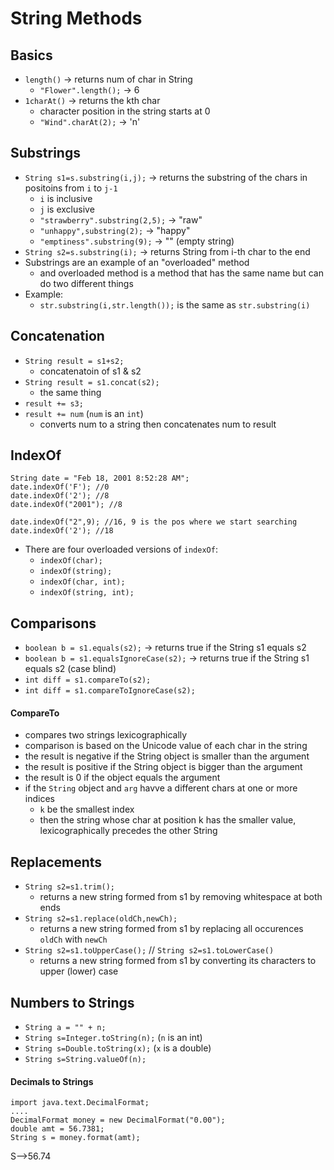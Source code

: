 # String Methods
## Basics
- `length()` -> returns num of char in String
	- `"Flower".length();` -> 6
- `1charAt()` -> returns the kth char
	- character position in the string starts at 0
	- `"Wind".charAt(2);` -> 'n'

## Substrings
- `String s1=s.substring(i,j);` -> returns the substring of the chars in positoins from `i` to `j-1`
	- `i` is inclusive
	- `j` is exclusive
	- `"strawberry".substring(2,5);` -> "raw"
	- `"unhappy",substring(2);` -> "happy"
	- `"emptiness".substring(9);` -> "" (empty string)
- `String s2=s.substring(i);` -> returns String from i-th char to the end
- Substrings are an example of an "overloaded" method
	- and overloaded method is a method that has the same name but can do two different things
- Example:
	- `str.substring(i,str.length());` is the same as `str.substring(i)`

## Concatenation
- `String result = s1+s2;`
	- concatenatoin of s1 & s2
- `String result = s1.concat(s2);`
	- the same thing
- `result += s3;`
- `result += num` (`num` is an `int`)
	- converts num to a string then concatenates num to result

## IndexOf
````
String date = "Feb 18, 2001 8:52:28 AM";
date.indexOf('F'); //0
date.indexOf('2'); //8
date.indexOf("2001"); //8

date.indexOf("2",9); //16, 9 is the pos where we start searching
date.indexOf('2'); //18
````

- There are four overloaded versions of `indexOf`:
	- `indexOf(char);`
	- `indexOf(string);`
	- `indexOf(char, int);`
	- `indexOf(string, int);`

## Comparisons
- `boolean b = s1.equals(s2);` -> returns true if the String s1 equals s2
- `boolean b = s1.equalsIgnoreCase(s2);` -> returns true if the String s1 equals s2 (case blind)
- `int diff = s1.compareTo(s2);`
- `int diff = s1.compareToIgnoreCase(s2);`

#### CompareTo
- compares two strings lexicographically
- comparison is based on the Unicode value of each char in the string
- the result is negative if the String object is smaller than the argument
- the result is positive if the String object is bigger than the argument
- the result is 0 if the object equals the argument
- if the `String` object and `arg` havve a different chars at one or more indices
	- `k` be the smallest index
	- then the string whose char at position k has the smaller value, lexicographically precedes the other String

## Replacements
- `String s2=s1.trim();`
	- returns a new string formed from s1 by removing whitespace at both ends
- `String s2=s1.replace(oldCh,newCh);`
	- returns a new string formed from s1 by replacing all occurences `oldCh` with `newCh`
- `String s2=s1.toUpperCase();` // `String s2=s1.toLowerCase()`
	- returns a new string formed from s1 by converting its characters to upper (lower) case

## Numbers to Strings
- `String a = "" + n;`
- `String s=Integer.toString(n);` (`n` is an int)
- `String s=Double.toString(x);` (`x` is a double)
- `String s=String.valueOf(n);`

#### Decimals to Strings
````
import java.text.DecimalFormat;
....
DecimalFormat money = new DecimalFormat("0.00");
double amt = 56.7381;
String s = money.format(amt);
````

S-->56.74
